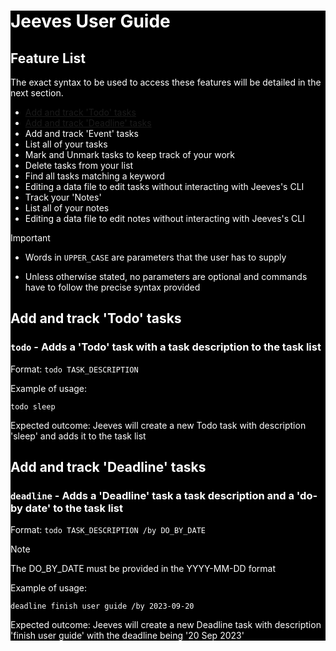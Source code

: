 <div style="background-color:rgb(0,0,0);
color: white">

# Jeeves User Guide

## Feature List
The exact syntax to be used to access these features will be detailed in the next section.

* [Add and track 'Todo' tasks](#add-and-track-todo-tasks)
* [Add and track 'Deadline' tasks](#add-and-track-deadline-tasks)
* Add and track 'Event' tasks
* List all of your tasks
* Mark and Unmark tasks to keep track of your work
* Delete tasks from your list
* Find all tasks matching a keyword
* Editing a data file to edit tasks without interacting with Jeeves's CLI
* Track your 'Notes'
* List all of your notes
* Editing a data file to edit notes without interacting with Jeeves's CLI

>[!IMPORTANT]
>
> * Words in `UPPER_CASE` are parameters that the user has to supply
>
> * Unless otherwise stated, no parameters are optional and commands have to follow the precise syntax provided

## Add and track 'Todo' tasks
### `todo` - Adds a 'Todo' task with a task description to the task list
Format: `todo TASK_DESCRIPTION`

Example of usage: 

`todo sleep`

Expected outcome:
Jeeves will create a new Todo task with description 'sleep' and adds it to the task list

## Add and track 'Deadline' tasks
### `deadline` - Adds a 'Deadline' task a task description and a 'do-by date' to the task list
Format: `todo TASK_DESCRIPTION /by DO_BY_DATE`

> [!NOTE]
> 
> The DO_BY_DATE must be provided in the YYYY-MM-DD format

Example of usage:

`deadline finish user guide /by 2023-09-20`

Expected outcome:
Jeeves will create a new Deadline task with description 'finish user guide' with the deadline being '20 Sep 2023'

</div>